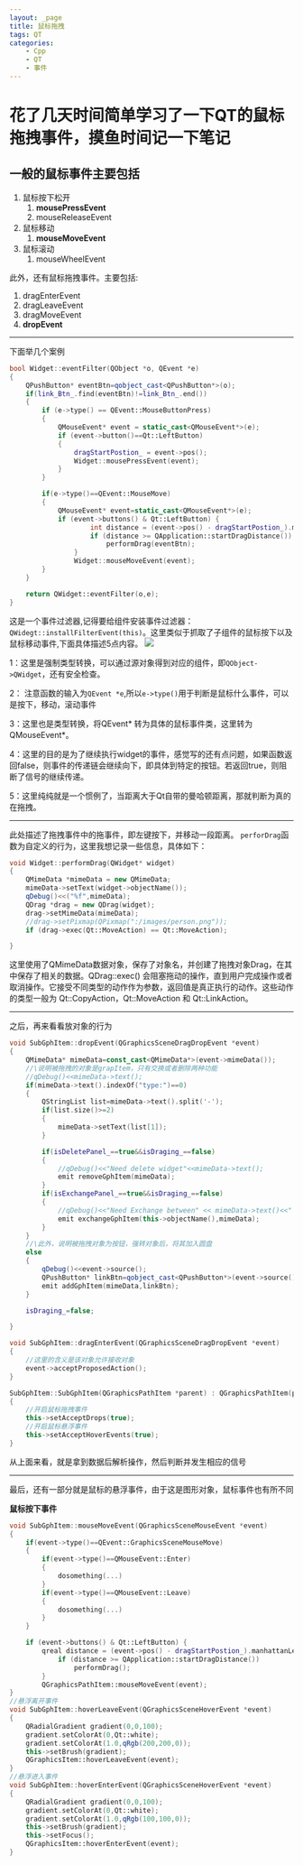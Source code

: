 ```yaml
---
layout: _page
title: 鼠标拖拽
tags: QT
categories: 
    - Cpp 
    - QT
    - 事件
---
```


# 花了几天时间简单学习了一下QT的鼠标拖拽事件，摸鱼时间记一下笔记

## 一般的鼠标事件主要包括
1. 鼠标按下松开
    1. **mousePressEvent**
    2. mouseReleaseEvent
2. 鼠标移动
    1. **mouseMoveEvent**
3. 鼠标滚动
    1. mouseWheelEvent

此外，还有鼠标拖拽事件。主要包括:
1. dragEnterEvent
2. dragLeaveEvent
3. dragMoveEvent
4. **dropEvent**

***
下面举几个案例
```C++
bool Widget::eventFilter(QObject *o, QEvent *e)
{
    QPushButton* eventBtn=qobject_cast<QPushButton*>(o);
    if(link_Btn_.find(eventBtn)!=link_Btn_.end())
    {
        if (e->type() == QEvent::MouseButtonPress)
        {
            QMouseEvent* event = static_cast<QMouseEvent*>(e);
            if (event->button()==Qt::LeftButton)
            {
                dragStartPostion_ = event->pos();
                Widget::mousePressEvent(event);
            }
        }

        if(e->type()==QEvent::MouseMove)
        {
            QMouseEvent* event=static_cast<QMouseEvent*>(e);
            if (event->buttons() & Qt::LeftButton) {
                    int distance = (event->pos() - dragStartPostion_).manhattanLength();
                    if (distance >= QApplication::startDragDistance())
                        performDrag(eventBtn);
                }
                Widget::mouseMoveEvent(event);
        }
    }

    return QWidget::eventFilter(o,e);
}
```

这是一个事件过滤器,记得要给组件安装事件过滤器：``QWidegt::installFilterEvent(this)``。这里类似于抓取了子组件的鼠标按下以及鼠标移动事件,下面具体描述5点内容。
![](./resource/Snipaste_2023-03-27_17-14-16.png)

1：这里是强制类型转换，可以通过源对象得到对应的组件，即``QObject->QWidget``，还有安全检查。

2： 注意函数的输入为``QEvent *e``,所以``e->type()``用于判断是鼠标什么事件，可以是按下，移动，滚动事件

3：这里也是类型转换，将QEvent\* 转为具体的鼠标事件类，这里转为 QMouseEvent\*。

4：这里的目的是为了继续执行widget的事件，感觉写的还有点问题，如果函数返回false，则事件的传递链会继续向下，即具体到特定的按钮。若返回true，则阻断了信号的继续传递。

5：这里纯纯就是一个惯例了，当距离大于Qt自带的曼哈顿距离，那就判断为真的在拖拽。
***

此处描述了拖拽事件中的拖事件，即左键按下，并移动一段距离。
``perforDrag``函数为自定义的行为，这里我想记录一些信息，具体如下：

```C++
void Widget::performDrag(QWidget* widget)
{
    QMimeData *mimeData = new QMimeData;
    mimeData->setText(widget->objectName());
    qDebug()<<("%f",mimeData);
    QDrag *drag = new QDrag(widget);
    drag->setMimeData(mimeData);
    //drag->setPixmap(QPixmap(":/images/person.png"));
    if (drag->exec(Qt::MoveAction) == Qt::MoveAction);

}
```
这里使用了QMimeData数据对象，保存了对象名，并创建了拖拽对象Drag，在其中保存了相关的数据。QDrag::exec() 会阻塞拖动的操作，直到用户完成操作或者取消操作。它接受不同类型的动作作为参数，返回值是真正执行的动作。这些动作的类型一般为 Qt::CopyAction，Qt::MoveAction 和 Qt::LinkAction。

***
之后，再来看看放对象的行为
```C++
void SubGphItem::dropEvent(QGraphicsSceneDragDropEvent *event)
{
    QMimeData* mimeData=const_cast<QMimeData*>(event->mimeData());
    //\说明被拖拽的对象是grapItem，只有交换或者删除两种功能
    //qDebug()<<mimeData->text();
    if(mimeData->text().indexOf("type:")==0)
    {
        QStringList list=mimeData->text().split('-');
        if(list.size()>=2)
        {
            mimeData->setText(list[1]);
        }

        if(isDeletePanel_==true&&isDraging_==false)
        {
            //qDebug()<<"Need delete widget"<<mimeData->text();
            emit removeGphItem(mimeData);
        }
        if(isExchangePanel_==true&&isDraging_==false)
        {
            //qDebug()<<"Need Exchange between" << mimeData->text()<<" and "<< this->objectName();
            emit exchangeGphItem(this->objectName(),mimeData);
        }
    }
    //\此外，说明被拖拽对象为按钮，强转对象后，将其加入圆盘
    else
    {
        qDebug()<<event->source();
        QPushButton* linkBtn=qobject_cast<QPushButton*>(event->source());
        emit addGphItem(mimeData,linkBtn);
    }

    isDraging_=false;

}

void SubGphItem::dragEnterEvent(QGraphicsSceneDragDropEvent *event)
{
    //这里的含义是该对象允许接收对象
    event->acceptProposedAction();
}

SubGphItem::SubGphItem(QGraphicsPathItem *parent) : QGraphicsPathItem(parent)
{
    //开启鼠标拖拽事件
    this->setAcceptDrops(true);
    //开启鼠标悬浮事件
    this->setAcceptHoverEvents(true);
}
```
从上面来看，就是拿到数据后解析操作，然后判断并发生相应的信号

***
最后，还有一部分就是鼠标的悬浮事件，由于这是图形对象，鼠标事件也有所不同

**鼠标按下事件**
```C++
void SubGphItem::mouseMoveEvent(QGraphicsSceneMouseEvent *event)
{
    if(event->type()==QEvent::GraphicsSceneMouseMove)
    {
        if(event->type()==QMouseEvent::Enter)
        {
            dosomething(...)
        }
        if(event->type()==QMouseEvent::Leave)
        {
            dosomething(...)
        }
    }

    if (event->buttons() & Qt::LeftButton) {
        qreal distance = (event->pos() - dragStartPostion_).manhattanLength();
            if (distance >= QApplication::startDragDistance())
                performDrag();
        }
        QGraphicsPathItem::mouseMoveEvent(event);
}
//悬浮离开事件
void SubGphItem::hoverLeaveEvent(QGraphicsSceneHoverEvent *event)
{
    QRadialGradient gradient(0,0,100);
    gradient.setColorAt(0,Qt::white);
    gradient.setColorAt(1.0,qRgb(200,200,0));
    this->setBrush(gradient);
    QGraphicsItem::hoverLeaveEvent(event);
}
//悬浮进入事件
void SubGphItem::hoverEnterEvent(QGraphicsSceneHoverEvent *event)
{
    QRadialGradient gradient(0,0,100);
    gradient.setColorAt(0,Qt::white);
    gradient.setColorAt(1.0,qRgb(100,100,0));
    this->setBrush(gradient);
    this->setFocus();
    QGraphicsItem::hoverEnterEvent(event);
}
```